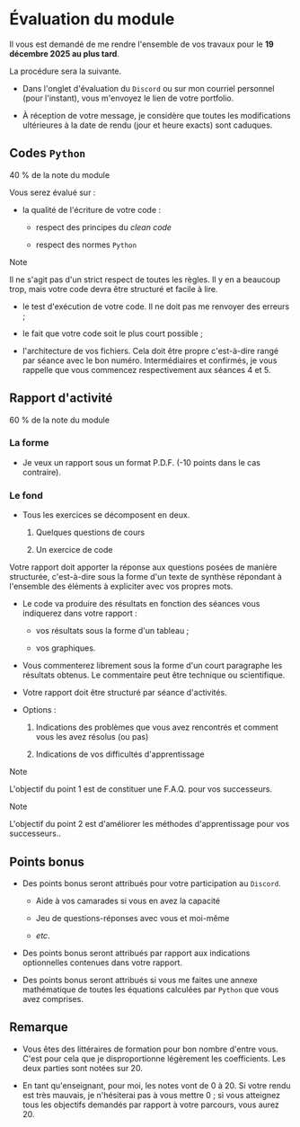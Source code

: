 # Évaluation du module

Il vous est demandé de me rendre l'ensemble de vos travaux pour le **19 décembre 2025 au plus tard**.

La procédure sera la suivante.

- Dans l'onglet d'évaluation du `Discord` ou sur mon courriel personnel (pour l'instant), vous m'envoyez le lien de votre portfolio.

- À réception de votre message, je considère que toutes les modifications ultérieures à la date de rendu (jour et heure exacts) sont caduques.

## Codes `Python`

40 % de la note du module

Vous serez évalué sur :

- la qualité de l'écriture de votre code :

    - respect des principes du *clean code*

    - respect des normes `Python`

> [!NOTE]
> Il ne s'agit pas d'un strict respect de toutes les règles. Il y en a beaucoup trop, mais votre code devra être structuré et facile à lire.

- le test d'exécution de votre code. Il ne doit pas me renvoyer des erreurs ;

- le fait que votre code soit le plus court possible ;

- l'architecture de vos fichiers. Cela doit être propre c'est-à-dire rangé par séance avec le bon numéro. Intermédiaires et confirmés, je vous rappelle que vous commencez respectivement aux séances 4 et 5.

## Rapport d'activité

60 % de la note du module

### La forme

- Je veux un rapport sous un format P.D.F. (-10 points dans le cas contraire).

### Le fond

- Tous les exercices se décomposent en deux.

    1. Quelques questions de cours

    2. Un exercice de code

Votre rapport doit apporter la réponse aux questions posées de manière structurée, c'est-à-dire sous la forme d'un texte de synthèse répondant à l'ensemble des éléments à expliciter avec vos propres mots.

- Le code va produire des résultats en fonction des séances vous indiquerez dans votre rapport :

    - vos résultats sous la forme d'un tableau ;

    - vos graphiques.

- Vous commenterez librement sous la forme d'un court paragraphe les résultats obtenus. Le commentaire peut être technique ou scientifique.

- Votre rapport doit être structuré par séance d'activités.

- Options :

    1. Indications des problèmes que vous avez rencontrés et comment vous les avez résolus (ou pas)

    2. Indications de vos difficultés d'apprentissage

> [!NOTE]
> L'objectif du point 1 est de constituer une F.A.Q. pour vos successeurs.

> [!NOTE]
> L'objectif du point 2 est d'améliorer les méthodes d'apprentissage pour vos successeurs..

## Points bonus

- Des points bonus seront attribués pour votre participation au `Discord`.

    - Aide à vos camarades si vous en avez la capacité

    - Jeu de questions-réponses avec vous et moi-même

    - *etc*.

- Des points bonus seront attribués par rapport aux indications optionnelles contenues dans votre rapport.

- Des points bonus seront attribués si vous me faites une annexe mathématique de toutes les équations calculées par `Python` que vous avez comprises.

## Remarque

- Vous êtes des littéraires de formation pour bon nombre d'entre vous. C'est pour cela que je disproportionne légèrement les coefficients. Les deux parties sont notées sur 20.

- En tant qu'enseignant, pour moi, les notes vont de 0 à 20. Si votre rendu est très mauvais, je n'hésiterai pas à vous mettre 0 ; si vous atteignez tous les objectifs demandés par rapport à votre parcours, vous aurez 20.